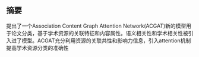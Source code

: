 ## 摘要

提出了一个Association Content Graph Attention Network(ACGAT)新的模型用于论文分类，基于学术资源的关联特征和内容属性。语义相关性和学术相关性被引入进了模型。ACGAT充分利用资源的关联共性和影响力信息，引入attention机制提高学术资源分类的准确性

